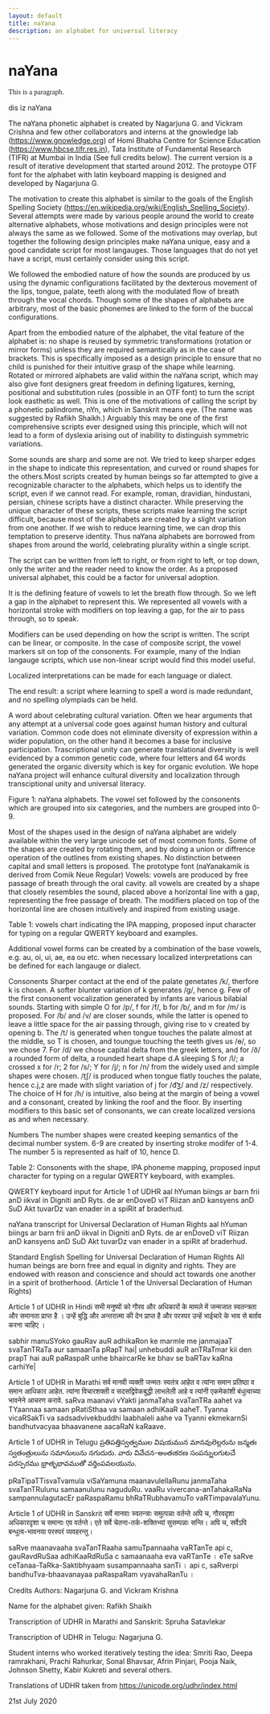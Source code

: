 ```yaml
--- 
layout: default
title: naYana
description: an alphabet for universal literacy
---
```

# naYana
<p style="font-family:naYanakamik;">This is a paragraph.</p>

<div font-face:naYanakamik> dis iz naYana</div>

The naYana phonetic alphabet is created by Nagarjuna G. and Vickram Crishna and few other collaborators and interns at the gnowledge lab (https://www.gnowledge.org) of Homi Bhabha Centre for Science Education (https://www.hbcse.tifr.res.in), Tata Institute of Fundamental Research (TIFR) at Mumbai in India (See full credits below). The current version is a result of iterative development that started around 2012. The protoype OTF font for the alphabet with latin keyboard mapping is designed and developed by Nagarjuna G.

The motivation to create this alphabet is similar to the goals of the English Spelling Society (https://en.wikipedia.org/wiki/English_Spelling_Society). Several attempts were made by various people around the world to create alternative alphabets, whose motivations and design principles were not always the same as we followed. Some of the motivations may overlap, but together the following design principles make naYana unique, easy and a good candidate script for most langauges. Those languages that do not yet have a script, must certainly consider using this script.

We followed the embodied nature of how the sounds are produced by us using the dynamic configurations facilitated by the dexterous movement of the lips, tongue, palate, teeth along with the modulated flow of breath through the vocal chords. Though some of the shapes of alphabets are arbitrary, most of the basic phonemes are linked to the form of the buccal configurations.

Apart from the embodied nature of the alphabet, the vital feature of the alphabet is: no shape is reused by symmetric transformations (rotation or mirror forms) unless they are required semantically as in the case of brackets. This is specifically imposed as a design principle to ensure that no child is punished for their intuitive grasp of the shape while learning. Rotated or mirrored alphabets are valid within the naYana script, which may also give font designers great freedom in defining ligatures, kerning, positional and substitution rules (possible in an OTF font) to turn the script look easthetic as well. This is one of the motivations of calling the script by a phonetic palindrome, nYn, which in Sanskrit means eye. (The name was suggested by Rafikh Shaikh.) Arguably this may be one of the first comprehensive scripts ever designed using this principle, which will not lead to a form of dyslexia arising out of inability to distinguish symmetric variations.

Some sounds are sharp and some are not. We tried to keep sharper edges in the shape to indicate this representation, and curved or round shapes for the others.Most scripts created by human beings so far attempted to give a recognizable character to the alphabets, which helps us to identify the script, even if we cannot read. For example, roman, dravidian, hindustani, persian, chinese scripts have a distinct character. While preserving the unique character of these scripts, these scripts make learning the script difficult, because most of the alphabets are created by a slight variation from one another. If we wish to reduce learning time, we can drop this temptation to preserve identity. Thus naYana alphabets are borrowed from shapes from around the world, celebrating plurality within a single script.

The script can be written from left to right, or from right to left, or top down, only the writer and the reader need to know the order. As a proposed universal alphabet, this could be a factor for universal adoption.

It is the defining feature of vowels to let the breath flow through. So we left a gap in the alphabet to represent this. We represented all vowels with a horizontal stroke with modifiers on top leaving a gap, for the air to pass through, so to speak.

Modifiers can be used depending on how the script is written. The script can be linear, or composite. In the case of composite script, the vowel markers sit on top of the consonents. For example, many of the Indian langauge scripts, which use non-linear script would find this model useful.

Localized interpretations can be made for each language or dialect.

The end result: a script where learning to spell a word is made redundant, and no spelling olympiads can be held.

A word about celebrating cultural variation. Often we hear arguments that any attempt at a universal code goes against human history and cultural variation. Common code does not eliminate diversity of expression within a wider population, on the other hand it becomes a base for inclusive participation. Trascriptional unity can generate translational diversity is well evidenced by a common genetic code, where four letters and 64 words generated the organic diversity which is key for organic evolution. We hope naYana project will enhance cultural diversity and localization through transciptional unity and universal literacy.



Figure 1: naYana alphabets. The vowel set followed by the consonents which are grouped into six categories, and the numbers are grouped into 0-9.

Most of the shapes used in the design of naYana alphabet are widely available within the very large unicode set of most common fonts. Some of the shapes are created by rotating them, and by doing a union or diffrence operation of the outlines from existing shapes. No distinction between capital and small letters is proposed. The prototype font (naYanakamik is derived from Comik Neue Regular) Vowels: vowels are produced by free passage of breath through the oral cavity. all vowels are created by a shape that closely resembles the sound, placed above a horizontal line with a gap, representing the free passage of breath. The modifiers placed on top of the horizontal line are chosen intuitively and inspired from existing usage.

Table 1: vowels chart indicating the IPA mapping, proposed input character for typing on a regular QWERTY keyboard and examples.

Additional vowel forms can be created by a combination of the base vowels, e.g. au, oi, ui, ae, ea ou etc. when necessary localized interpretations can be defined for each langauge or dialect.

Consonents Sharper contact at the end of the palate genetates /k/, therfore k is chosen. A softer blunter variation of k generates /g/, hence g. Few of the first consonent vocalization generated by infants are various bilabial sounds. Starting with simple O for /p/, f for /f/, b for /b/, and m for /m/ is proposed. For /b/ and /v/ are closer sounds, while the latter is opened to leave a little space for the air passing through, giving rise to v created by opening b. The /t/ is generated when tongue touches the palate almost at the middle, so T is chosen, and toungue touching the teeth gives us /ɵ/, so we chose 7. For /d/ we chose capital delta from the greek letters, and for /ð/ a rounded form of delta, a rounded heart shape d.A sleeping S for /l/; a crossed x for /r; 2 for /s/; Y for /j/; n for /n/ from the widely used and simple shapes were chosen. /t̠ʃ/ is produced when tongue flatly touches the palate, hence c.j,z are made with slight variation of j for /d͡ʒ/ and /z/ respectively. The choice of H for /h/ is intuitive, also being at the margin of being a vowel and a consonant, created by linking the roof and the floor. By inserting modifiers to this basic set of consonants, we can create localized versions as and when necessary.

Numbers The number shapes were created keeping semantics of the decimal number system. 6-9 are created by inserting stroke modifer of 1-4. The number 5 is represented as half of 10, hence D.

Table 2: Consonents with the shape, IPA phoneme mapping, proposed input character for typing on a regular QWERTY keyboard, with examples.

QWERTY keyboard input for Article 1 of UDHR aal hYuman biings ar barn frii anD iikval in Digniti anD Ryts. de ar enDoveD viT Riizan anD kansyens anD SuD Akt tuvarDz van enader in a spiRit af braderhud.

naYana transcript for Universal Declaration of Human Rights aal hYuman biings ar barn frii anD iikval in Digniti anD Ryts. de ar enDoveD viT Riizan anD kansyens anD SuD Akt tuvarDz van enader in a spiRit af braderhud.

Standard English Spelling for Universal Declaration of Human Rights All human beings are born free and equal in dignity and rights. They are endowed with reason and conscience and should act towards one another in a spirit of brotherhood. (Article 1 of the Universal Declaration of Human Rights)

Article 1 of UDHR in Hindi सभी मनुष्यों को गौरव और अधिकारों के मामले में जन्मजात स्वतन्त्रता और समानता प्राप्त है । उन्हें बुद्धि और अन्तरात्मा की देन प्राप्त है और परस्पर उन्हें भाईचारे के भाव से बर्ताव करना चाहिए ।

sabhir manuSYoko gauRav auR adhikaRon ke marmle me janmajaaT svaTanTRaTa aur samaanTa pRapT hai| unhebuddi auR anTRaTmar kii den prapT hai auR paRaspaR unhe bhaircarRe ke bhav se baRTav kaRna carhiYe|

Article 1 of UDHR in Marathi सर्व मानवी व्यक्ती जन्मतः स्वतंत्र आहेत व त्यांना समान प्रतिष्ठा व समान आधिकार आहेत. त्यांना विचारशक्ती व सदसद्विवेकबुद्धी लाभलेली आहे व त्यांनी एकमेकांशी बंधुत्वाच्या भावनेने आचरण करावे. saRva maanavi vYakti janmaTaha svaTanTRa aahet va TYaannaa samaan pRatiSthaa va samaan adhiKaaR aaheT. Tyanna vicaRSakTi va sadsadvivekbuddhi laabhaleli aahe va Tyanni ekmekarnSi bandhutvacyaa bhaavanene aacaRaN kaRaave.

Article 1 of UDHR in Telugu ప్రతిపత్తిస్వత్వముల విషయమున మానవులెల్లరును జన్మతః స్వతంత్రులును సమానులును నగుదురు. వారు వివేచన-అంతఃకరణ సంపన్నులగుటచే పరస్పరము భ్రాతృభావముతో వర్తింపవలయును.

pRaTipaTTisvaTvamula viSaYamuna maanavulellaRunu janmaTaha svaTanTRulunu samaanulunu naguduRu. vaaRu vivercana-anTahakaRaNa sampannulagutacEr paRaspaRamu bhRaTRubhavamuTo vaRTimpavalaYunu.

Article 1 of UDHR in Sanskrit सर्वे मानवाः स्वतन्त्राः समुत्पन्नाः वर्तन्ते अपि च, गौरवदृशा अधिकारदृशा च समानाः एव वर्तन्ते। एते सर्वे चेतना-तर्क-शक्तिभ्यां सुसम्पन्नाः सन्ति। अपि च, सर्वेऽपि बन्धुत्व-भावनया परस्परं व्यवहरन्तु।

saRve maanavaaha svaTanTRaaha samuTpannaaha vaRTanTe api c, gauRavdRuSaa adhiKaaRdRuSa c samaanaaha eva vaRTanTe । eTe saRve ceTanaa-TaRka-Saktibhyaam susampannaaha sanTi । api c, saRverpi bandhuTva-bhaavanayaa paRaspaRam vyavahaRanTu ।

Credits Authors: Nagarjuna G. and Vickram Krishna

Name for the alphabet given: Rafikh Shaikh

Transcription of UDHR in Marathi and Sanskrit: Spruha Satavlekar

Transcription of UDHR in Telugu: Nagarjuna G.

Student interns who worked iteratively testing the idea: Smriti Rao, Deepa ramrakhani, Prachi Rahurkar, Sonal Bhavsar, Afrin Pinjari, Pooja Naik, Johnson Shetty, Kabir Kukreti and several others.

Translations of UDHR taken from https://unicode.org/udhr/index.html

21st July 2020
